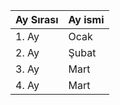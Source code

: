 <html>
 <body>
<table>
    <thead>
        <tr>
            <th>Ay Sırası</td>
            <th>Ay ismi</td>
        </tr>
    </thead>
    <tbody>
        <tr>
            <td>1. Ay</td>
            <td>Ocak</td>
        </tr>
        <tr>
            <td>2. Ay</td>
            <td>Şubat</td>
        </tr>
        <tr>
            <td>3. Ay</td>
            <td>Mart</td>
        </tr>
        <tr>
            <td>4. Ay</td>
            <td>Mart</td>
        </tr>
    </tbody>
</table> 
 </body>
</html>
